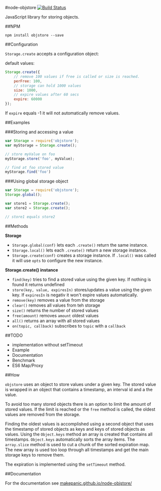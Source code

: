 #node-objstore [![Build Status](https://travis-ci.org/makepanic/node-objstore.png?branch=develop)](https://travis-ci.org/makepanic/node-objstore)

JavaScript library for storing objects.

##NPM

`npm install objstore --save`

##Configuration

`Storage.create` accepts a configuration object:

default values:

```js
Storage.create({
    // remove 100 values if free is called or size is reached.
    perFree: 100,
    // storage can hold 1000 values
    size: 1000,
    // expire values after 60 secs
    expire: 60000
});
```

If `expire` equals -1 it will not automatically remove values.

##Examples

###Storing and accessing a value

```js
var Storage = require('objstore');
var myStorage = Storage.create();

// store myValue on foo
myStorage.store('foo', myValue);

// find at foo stored value
myStorage.find('foo')
```

###Using global storage object
```js
var Storage = require('objstore');
Storage.global();

var store1 = Storage.create();
var store2 = Storage.create();

// store1 equals store2

```

##Methods

__Storage__

- `Storage.global(conf)` lets each `.create()` return the same instance.
- `Storage.local()` lets each `.create()` return a new storage instance.
- `Storage.create(conf)` creates a storage instance.
    If `.local()` was called it will use `opts` to configure the new instance.

__Storage.create() instance__

- `find(key)` tries to find a stored value using the given key. If nothing is found it returns undefined
- `store(key, value, expiresIn)` stores/updates a value using the given key. If `expiresIn` is negativ it won't expire values automatically.
- `remove(key)` removes a value from the storage
- `clear()` removes all values from teh storage
- `size()` returns the number of stored values
- `free(amount)` removes `amount` oldest values
- `all()` returns an array with all stored values
- `on(topic, callback)` subscribes to `topic` with a `callback`

##TODO

- implementation without setTimeout
- Example
- Documentation
- Benchmark
- ES6 Map/Proxy

##How

`objstore` uses an object to store values under a given key. The stored value is wrapped in an object that contains a timestamp, an interval id and a the value.

To avoid too many stored objects there is an option to limit the amount of stored values.
If the limit is reached or the `free` method is called, the oldest values are removed from the storage.

Finding the oldest values is accomplished using a second object that uses the timestamp of stored objects as keys and keys of stored objects as values.
Using the `Object.keys` method an array is created that contains all timestamps. `Object.keys` automatically sorts the array items. The `array.slice` method is used to cut a chunk of the sorted expiration map.
The new array is used too loop through all timestamps and get the main storage keys to remove them.

The expiration is implemented using the `setTimeout` method.

##Documentation

For the documentation see [makepanic.github.io/node-objstore/](http://makepanic.github.io/node-objstore/global.html)

